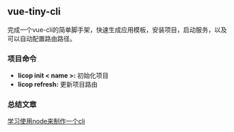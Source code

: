 ## vue-tiny-cli

完成一个vue-cli的简单脚手架，快速生成应用模板，安装项目，启动服务，以及可以自动配置路由路径。

### 项目命令

- **licop init < name >:**  初始化项目
- **licop refresh:**  更新项目路由

### 总结文章

[学习使用node来制作一个cli](https://github.com/licop/relearning-front-end-docs/blob/master/%E5%AD%A6%E4%B9%A0%E4%BD%BF%E7%94%A8node%E6%9D%A5%E5%88%B6%E4%BD%9C%E4%B8%80%E4%B8%AAcli.md)


